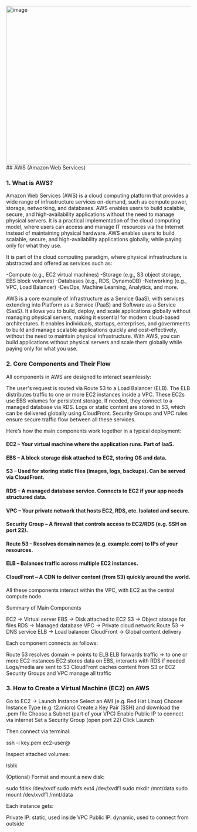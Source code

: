 <img width="716" height="431" alt="image" src="https://github.com/user-attachments/assets/1b692068-e36a-4cd9-98a1-f7fbf574a0c3" />## AWS (Amazon Web Services)

### 1. What is AWS?

Amazon Web Services (AWS) is a cloud computing platform that provides a wide range of infrastructure services on-demand, such as compute power, storage, networking, and databases.
AWS enables users to build scalable, secure, and high-availability applications without the need to manage physical servers.
It is a practical implementation of the cloud computing model, where users can access and manage IT resources via the Internet instead of maintaining physical hardware.
AWS enables users to build scalable, secure, and high-availability applications globally, while paying only for what they use.

It is part of the cloud computing paradigm, where physical infrastructure is abstracted and offered as services such as:

-Compute (e.g., EC2 virtual machines)
-Storage (e.g., S3 object storage, EBS block volumes)
-Databases (e.g., RDS, DynamoDB)
-Networking (e.g., VPC, Load Balancer)
-DevOps, Machine Learning, Analytics, and more.

AWS is a core example of Infrastructure as a Service (IaaS), with services extending into Platform as a Service (PaaS) and Software as a Service (SaaS).
It allows you to build, deploy, and scale applications globally without managing physical servers, making it essential for modern cloud-based architectures.
It enables individuals, startups, enterprises, and governments to build and manage scalable applications quickly and cost-effectively, without the need to maintain physical infrastructure.
With AWS, you can build applications without physical servers and scale them globally while paying only for what you use.

### 2. Core Components and Their Flow

All components in AWS are designed to interact seamlessly:

The user's request is routed via Route 53 to a Load Balancer (ELB).
The ELB distributes traffic to one or more EC2 instances inside a VPC.
These EC2s use EBS volumes for persistent storage.
If needed, they connect to a managed database via RDS.
Logs or static content are stored in S3, which can be delivered globally using CloudFront.
Security Groups and VPC rules ensure secure traffic flow between all these services.

Here’s how the main components work together in a typical deployment:

#### EC2 – Your virtual machine where the application runs. Part of IaaS.
#### EBS – A block storage disk attached to EC2, storing OS and data.
#### S3 – Used for storing static files (images, logs, backups). Can be served via CloudFront.
#### RDS – A managed database service. Connects to EC2 if your app needs structured data.
#### VPC – Your private network that hosts EC2, RDS, etc. Isolated and secure.
#### Security Group – A firewall that controls access to EC2/RDS (e.g. SSH on port 22).
#### Route 53 – Resolves domain names (e.g. example.com) to IPs of your resources.
#### ELB – Balances traffic across multiple EC2 instances.
#### CloudFront – A CDN to deliver content (from S3) quickly around the world.

All these components interact within the VPC, with EC2 as the central compute node.

Summary of Main Components

EC2 → Virtual server
EBS → Disk attached to EC2
S3 → Object storage for files
RDS → Managed database
VPC → Private cloud network
Route 53 → DNS service
ELB → Load balancer
CloudFront → Global content delivery

Each component connects as follows:

Route 53 resolves domain → points to ELB
ELB forwards traffic → to one or more EC2 instances
EC2 stores data on EBS, interacts with RDS if needed
Logs/media are sent to S3
CloudFront caches content from S3 or EC2
Security Groups and VPC manage all traffic




### 3. How to Create a Virtual Machine (EC2) on AWS

Go to EC2 → Launch Instance
Select an AMI (e.g. Red Hat Linux)
Choose Instance Type (e.g. t2.micro)
Create a Key Pair (SSH) and download the .pem file
Choose a Subnet (part of your VPC)
Enable Public IP to connect via internet
Set a Security Group (open port 22)
Click Launch

Then connect via terminal:

ssh -i key.pem ec2-user@<Public-IP>

Inspect attached volumes:

lsblk

(Optional) Format and mount a new disk:

sudo fdisk /dev/xvdf
sudo mkfs.ext4 /dev/xvdf1
sudo mkdir /mnt/data
sudo mount /dev/xvdf1 /mnt/data

Each instance gets:

Private IP: static, used inside VPC
Public IP: dynamic, used to connect from outside

